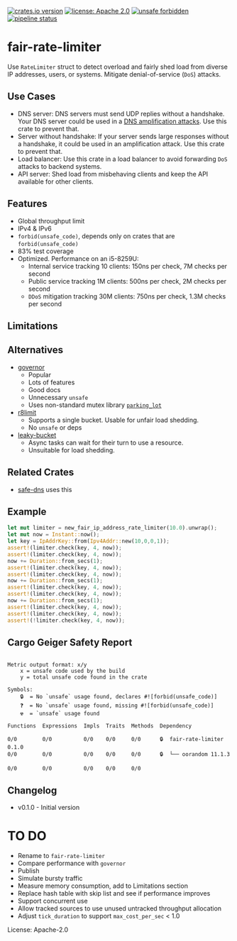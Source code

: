 [![crates.io version](https://img.shields.io/crates/v/fair-rate-limiter.svg)](https://crates.io/crates/fair-rate-limiter)
[![license: Apache 2.0](https://gitlab.com/leonhard-llc/ops/-/raw/main/license-apache-2.0.svg)](https://gitlab.com/leonhard-llc/ops/-/raw/main/fair-rate-limiter/LICENSE)
[![unsafe forbidden](https://gitlab.com/leonhard-llc/ops/-/raw/main/unsafe-forbidden.svg)](https://github.com/rust-secure-code/safety-dance/)
[![pipeline status](https://gitlab.com/leonhard-llc/ops/badges/main/pipeline.svg)](https://gitlab.com/leonhard-llc/ops/-/pipelines)

# fair-rate-limiter

Use `RateLimiter` struct to detect overload and
fairly shed load from diverse IP addresses, users, or systems.
Mitigate denial-of-service (`DoS`) attacks.

## Use Cases
- DNS server: DNS servers must send UDP replies without a handshake.
  Your DNS server could be used in a
  [DNS amplification attacks](https://www.cisa.gov/uscert/ncas/alerts/TA13-088A).
  Use this crate to prevent that.
- Server without handshake: If your server sends large responses without a handshake,
  it could be used in an amplification attack.  Use this crate to prevent that.
- Load balancer: Use this crate in a load balancer to avoid forwarding `DoS` attacks to
  backend systems.
- API server: Shed load from misbehaving clients
  and keep the API available for other clients.

## Features
- Global throughput limit
- IPv4 & IPv6
- `forbid(unsafe_code)`, depends only on crates that are `forbid(unsafe_code)`
- 83% test coverage
- Optimized.  Performance on an i5-8259U:
  - Internal service tracking 10 clients: 150ns per check, 7M checks per second
  - Public service tracking 1M clients: 500ns per check, 2M checks per second
  - `DDoS` mitigation tracking 30M clients: 750ns per check, 1.3M checks per second

## Limitations

## Alternatives
- [governor](https://crates.io/crates/governor)
  - Popular
  - Lots of features
  - Good docs
  - Unnecessary `unsafe`
  - Uses non-standard mutex library [`parking_lot`](https://crates.io/crates/parking_lot)
- [r8limit](https://crates.io/crates/r8limit)
  - Supports a single bucket.  Usable for unfair load shedding.
  - No `unsafe` or deps
- [leaky-bucket](https://crates.io/crates/leaky-bucket)
  - Async tasks can wait for their turn to use a resource.
  - Unsuitable for load shedding.

## Related Crates
- [safe-dns](https://crates.io/crates/safe-dns) uses this

## Example
```rust
let mut limiter = new_fair_ip_address_rate_limiter(10.0).unwrap();
let mut now = Instant::now();
let key = IpAddrKey::from(Ipv4Addr::new(10,0,0,1));
assert!(limiter.check(key, 4, now));
assert!(limiter.check(key, 4, now));
now += Duration::from_secs(1);
assert!(limiter.check(key, 4, now));
assert!(limiter.check(key, 4, now));
now += Duration::from_secs(1);
assert!(limiter.check(key, 4, now));
assert!(limiter.check(key, 4, now));
now += Duration::from_secs(1);
assert!(limiter.check(key, 4, now));
assert!(limiter.check(key, 4, now));
assert!(!limiter.check(key, 4, now));
```

## Cargo Geiger Safety Report
```

Metric output format: x/y
    x = unsafe code used by the build
    y = total unsafe code found in the crate

Symbols: 
    🔒  = No `unsafe` usage found, declares #![forbid(unsafe_code)]
    ❓  = No `unsafe` usage found, missing #![forbid(unsafe_code)]
    ☢️  = `unsafe` usage found

Functions  Expressions  Impls  Traits  Methods  Dependency

0/0        0/0          0/0    0/0     0/0      🔒  fair-rate-limiter 0.1.0
0/0        0/0          0/0    0/0     0/0      🔒  └── oorandom 11.1.3

0/0        0/0          0/0    0/0     0/0    

```
## Changelog
- v0.1.0 - Initial version

# TO DO
- Rename to `fair-rate-limiter`
- Compare performance with `governor`
- Publish
- Simulate bursty traffic
- Measure memory consumption, add to Limitations section
- Replace hash table with skip list and see if performance improves
- Support concurrent use
- Allow tracked sources to use unused untracked throughput allocation
- Adjust `tick_duration` to support `max_cost_per_sec` < 1.0

License: Apache-2.0
